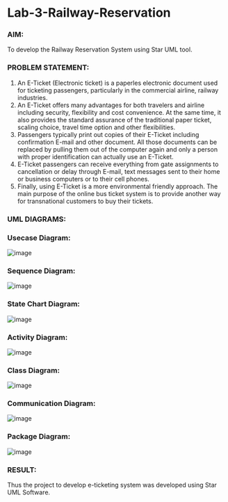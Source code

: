 # Lab-3-Railway-Reservation
### AIM:
To develop the Railway Reservation System using Star UML tool.
### PROBLEM STATEMENT:
1. An E-Ticket (Electronic ticket) is a paperles electronic document used for ticketing
passengers, particularly in the commercial airline, railway industries.
2. An E-Ticket offers many advantages for both travelers and airline including security,
flexibility and cost convenience. At the same time, it also provides the standard assurance of
the traditional paper ticket, scaling choice, travel time option and other flexibilities.
3. Passengers typically print out copies of their E-Ticket including confirmation E-mail
and other document. All those documents can be replaced by pulling them out of the computer
again and only a person with proper identification can actually use an E-Ticket.
4. E-Ticket passengers can receive everything from gate assignments to cancellation or
delay through E-mail, text messages sent to their home or business computers or to their cell
phones.
5. Finally, using E-Ticket is a more environmental friendly approach. The main purpose
of the online bus ticket system is to provide another way for transnational customers to buy
their tickets.
### UML DIAGRAMS:
### Usecase Diagram:
![image](https://github.com/22002525karthikeyan/Lab-3-Railway-Reservation/assets/118708040/125afcaa-ae65-412f-86f9-57df222b4ede)
### Sequence Diagram:
![image](https://github.com/22002525karthikeyan/Lab-3-Railway-Reservation/assets/118708040/e640dcb6-269a-40cf-883d-8f14b696d1ef)
### State Chart Diagram:
![image](https://github.com/22002525karthikeyan/Lab-3-Railway-Reservation/assets/118708040/60dae92a-d5da-4fcb-98fc-6c92f4cad6ad)
### Activity Diagram:
![image](https://github.com/22002525karthikeyan/Lab-3-Railway-Reservation/assets/118708040/7d397853-2c02-4a71-bad0-b892596f183f)
### Class Diagram:
![image](https://github.com/22002525karthikeyan/Lab-3-Railway-Reservation/assets/118708040/01964e6b-3e0a-45c2-9251-499d3c8134a4)
### Communication Diagram: 
![image](https://github.com/22002525karthikeyan/Lab-3-Railway-Reservation/assets/118708040/2c6dab4e-130e-4ba3-b63b-3488dfc68683)
### Package Diagram:
![image](https://github.com/22002525karthikeyan/Lab-3-Railway-Reservation/assets/118708040/b6c473e8-bd11-48d8-a9c5-18c9ab692c6c)
### RESULT:
Thus the project to develop e-ticketing system was developed using Star UML Software.
